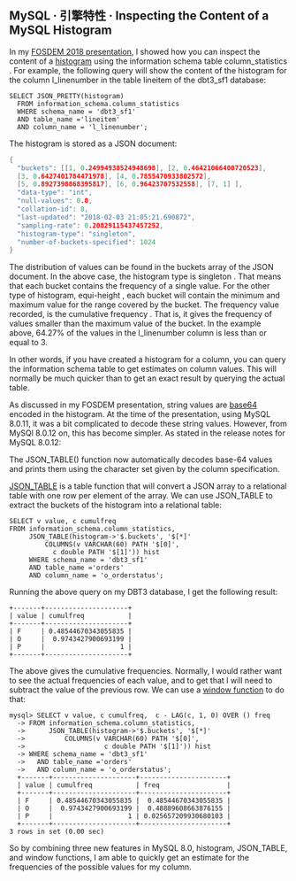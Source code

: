 ## MySQL · 引擎特性 · Inspecting the Content of a MySQL Histogram


In my [FOSDEM 2018 presentation][0], I showed how you can inspect the content of a [histogram][1] using the information schema table column_statistics . For example, the following query will show the content of the histogram for the column l_linenumber  in the table lineitem  of the dbt3_sf1  database:  

```LANG
SELECT JSON_PRETTY(histogram)
  FROM information_schema.column_statistics
  WHERE schema_name = 'dbt3_sf1'
  AND table_name ='lineitem'
  AND column_name = 'l_linenumber';

```

The histogram is stored as a JSON document:  

```cpp
{
  "buckets": [[1, 0.24994938524948698], [2, 0.46421066400720523],
  [3, 0.6427401784471978], [4, 0.7855470933802572],
  [5, 0.8927398868395817], [6, 0.96423707532558], [7, 1] ],
  "data-type": "int",
  "null-values": 0.0,
  "collation-id": 8,
  "last-updated": "2018-02-03 21:05:21.690872",
  "sampling-rate": 0.20829115437457252,
  "histogram-type": "singleton",
  "number-of-buckets-specified": 1024
}

```


The distribution of values can be found in the buckets array of the JSON document. In the above case, the histogram type is singleton . That means that each bucket contains the frequency of a single value. For the other type of histogram, equi-height , each bucket will contain the minimum and maximum value for the range covered by the bucket. The frequency value recorded, is the cumulative frequency . That is, it gives the frequency of values smaller than the maximum value of the bucket. In the example above, 64.27% of the values in the l_linenumber  column is less than or equal to 3.  


In other words, if you have created a histogram for a column, you can query the information schema table to get estimates on column values. This will normally be much quicker than to get an exact result by querying the actual table.  


As discussed in my FOSDEM presentation, string values are [base64][2] encoded in the histogram. At the time of the presentation, using MySQL 8.0.11, it was a bit complicated to decode these string values. However, from MySQl 8.0.12 on, this has become simpler. As stated in the release notes for MySQL 8.0.12:  


The JSON_TABLE() function now automatically decodes base-64 values and prints them using the character set given by the column specification.  

[JSON_TABLE][3] is a table function  that will convert a JSON array to a relational table with one row per element of the array. We can use JSON_TABLE to extract the buckets of the histogram into a relational table:  

```LANG
SELECT v value, c cumulfreq
FROM information_schema.column_statistics,
     JSON_TABLE(histogram->'$.buckets', '$[*]'
         COLUMNS(v VARCHAR(60) PATH '$[0]',
           c double PATH '$[1]')) hist
     WHERE schema_name = 'dbt3_sf1'
     AND table_name ='orders'
     AND column_name = 'o_orderstatus';

```

Running the above query on my DBT3 database, I get the following result:  

```LANG
+-------+---------------------+
| value | cumulfreq           |
+-------+---------------------+
| F     | 0.48544670343055835 |
| O     |  0.9743427900693199 |
| P     |                   1 |
+-------+---------------------+

```

The above gives the cumulative frequencies. Normally, I would rather want to see the actual frequencies of each value, and to get that I will need to subtract the value of the previous row. We can use a [window function][4] to do that:  

```LANG
mysql> SELECT v value, c cumulfreq,  c - LAG(c, 1, 0) OVER () freq
  -> FROM information_schema.column_statistics,
  ->      JSON_TABLE(histogram->'$.buckets', '$[*]'
  ->          COLUMNS(v VARCHAR(60) PATH '$[0]',
  ->                    c double PATH '$[1]')) hist
  -> WHERE schema_name = 'dbt3_sf1'
  ->   AND table_name ='orders'
  ->   AND column_name = 'o_orderstatus';
  +-------+---------------------+----------------------+
  | value | cumulfreq           | freq                 |
  +-------+---------------------+----------------------+
  | F     | 0.48544670343055835 |  0.48544670343055835 |
  | O     |  0.9743427900693199 |  0.48889608663876155 |
  | P     |                   1 | 0.025657209930680103 |
  +-------+---------------------+----------------------+
3 rows in set (0.00 sec)

```


So by combining three new features in MySQL 8.0, histogram, JSON_TABLE, and window functions, I am able to quickly get an estimate for the frequencies of the possible values for my column.  


[0]: https://archive.fosdem.org/2018/schedule/event/mysql_histogram/
[1]: https://mysqlserverteam.com/histogram-statistics-in-mysql/
[2]: https://dev.mysql.com/doc/refman/8.0/en/string-functions.html#function_to-base64
[3]: https://www.slideshare.net/oysteing/jsontable-the-best-of-both-worlds
[4]: http://www.mysqltutorial.org/mysql-window-functions/